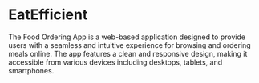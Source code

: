 # EatEfficient
The Food Ordering App is a web-based application designed to provide users with a seamless and intuitive experience for browsing and ordering meals online. The app features a clean and responsive design, making it accessible from various devices including desktops, tablets, and smartphones.
